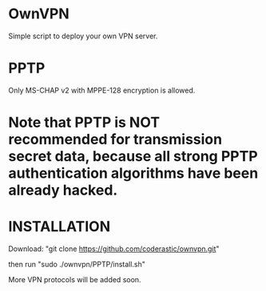 # OwnVPN

Simple script to deploy your own VPN server.


# PPTP
Only MS-CHAP v2 with MPPE-128 encryption is allowed.

# Note that PPTP is NOT recommended for transmission secret data, because all strong PPTP authentication algorithms have been already hacked.

# INSTALLATION

Download: "git clone https://github.com/coderastic/ownvpn.git"

then run "sudo ./ownvpn/PPTP/install.sh"

More VPN protocols will be added soon.
